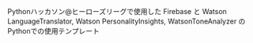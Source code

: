Pythonハッカソン@ヒーローズリーグで使用した Firebase と Watson LanguageTranslator, Watson PersonalityInsights, WatsonToneAnalyzer のPythonでの使用テンプレート
